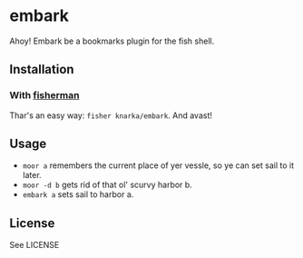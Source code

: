 # embark
Ahoy! Embark be a bookmarks plugin for the fish shell.

## Installation
### With [fisherman](https://github.com/fisherman/fisherman)
Thar's an easy way: `fisher knarka/embark`. And avast!

## Usage
* `moor a` remembers the current place of yer vessle, so ye can set sail to it later.
* `moor -d b` gets rid of that ol' scurvy harbor b.
* `embark a` sets sail to harbor a.

## License
See LICENSE
